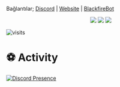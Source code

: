 <!-- <h2>loading...<img src="https://media.giphy.com/media/Q7LHmoFwVP6Yc1swZs/giphy.gif" height="20px"></h2> 
<img width="50%" align="right" src="https://github-readme-stats.vercel.app/api?username=stallwart&show_icons=true&hide_title=true&theme=merko">
-->

Bağlantılar;
[Discord](https://https://discord.com/users/385427979066540035) | [Website](https://stallwart.dev) | [BlackfireBot](https://www.blackfirebot.net)

<p align="center">
    <img src="https://github-readme-stats.vercel.app/api?username=stallwart&show_icons=true&hide_title=true&theme=radical&text_color=FF9DD9&count_private=true&include_all_commits=true" />
    <img src="https://github-readme-stats.vercel.app/api/top-langs/?username=stallwart&layout=compact&text_color=FF9DD9&title_color=FF9DD9&bg_color=141321&count_private=true&include_all_commits=true&langs_count=10&hide_title=true" />
    <img src="https://github-profile-trophy.vercel.app/?username=stallwart&theme=radical" />
</p>

![visits](https://komarev.com/ghpvc/?username=stallwart)

# ⚽ Activity
[![Discord Presence](https://lanyard-profile-readme.vercel.app/api/385427979066540035)](https://discord.com/users/385427979066540035)
